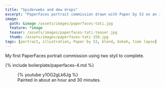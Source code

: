 ```yaml
---
title: "Spiderwebs and dew drops"
excerpt: "PaperFaces portrait commission drawn with Paper by 53 on an iPad."
image: 
  path: &image /assets/images/paperfaces-tati.jpg 
  feature: *image
  teaser: /assets/images/paperfaces-tati-teaser.jpg
  thumb: /assets/images/paperfaces-tati-150.jpg
tags: [portrait, illustration, Paper by 53, blend, bokeh, time lapse]
---
```


My first PaperFaces portrait commission using two styli to complete.

{% include boilerplate/paperfaces-4.md %}

<figure>
	{% youtube y1OG2gLk6Jg %}
	<figcaption>Painted in about an hour and 30 minutes.</figcaption>
</figure>
